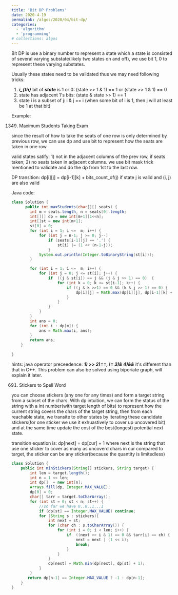 ```yaml
---
title: 'Bit DP Problems'
date: 2020-4-19
permalink: /algos/2020/04/bit-dp/
categories: 
  - 'algorithm'
  - 'programming'
# collections: algos
---
```


Bit DP is use a binary number to represent a state which a state is consisted of several varying substate(likely two states on and off), we use bit 1, 0 to represent these varying substates. 

Usually these states need to be validated thus we may need following tricks:

1) ***i_{th}*** bit of ***state*** is 1 or 0:  (state >> 1  & 1) == 1  or (state >> 1 & 1) == 0
2) state has adjacent 1's bits: (state & state >> 1) == 1
3) state i is a subset of j: i & j == i  (when some bit of i is 1, then j will at least be 1 at that bit)

Example: 

1349. Maximum Students Taking Exam

since the result of how to take the seats of one row is only determined by previous row, we can use dp and use bit to represent how the seats are taken in one row.

valid states satify: 1) not in the adjacent columns of the prev row, if seats taken; 2) no seats taken in adjacent columns. we use bit mask trick mentioned to validate and do the dp from 1st to the last row.

DP transition: dp[i][j] = dp[i-1][k] + bits_count_of(j) if state j is valid and (i, j) are also valid

Java code:
```java
class Solution {
      public int maxStudents(char[][] seats) {
        int m = seats.length, n = seats[0].length;
        int[][] dp = new int[m+1][1<<n];
        int[]st = new int[m+1];
        st[0] = 0;
        for (int i = 1; i <=  m; i++) {
            for (int j = n-1; j >= 0; j--)
                if (seats[i-1][j] == '.') {
                    st[i] |= (1 << (n-1-j));
                }
            System.out.println(Integer.toBinaryString(st[i]));
        }

        for (int i = 1; i <=  m; i++) {
            for (int j = 0; j <= st[i]; j++) {
                if  ((j & st[i]) == j && (j & j >> 1) == 0)  {
                    for (int k = 0; k <= st[i-1]; k++) {
                        if ((j & k >>1) == 0 && (k & j >> 1) == 0) {
                            dp[i][j] = Math.max(dp[i][j], dp[i-1][k] + Integer.bitCount(j));
                        }
                    }
                }
            }
        }
        int ans = 0;
        for (int i : dp[m]) {
            ans = Math.max(i, ans);
        }
        return ans;
    }
    
}
```
hints: java operator preceedence: ***1) >> 2)==, != 3)& 4)&&*** it's different than that in C++.
This problem can also be solved using biporiate graph, will explain it later.


691. Stickers to Spell Word

you can choose stickers (any one for any times) and form a target string from a subset of the chars. With dp intuition, we can form the status of the string with a int number(with target length of bits) to represent how the current string covers the chars of the target string, then from each reachable state, we transite to other states by iterating these candidate stickers(for one sticker we use it exhuastively to cover up uncovered bit) and at the same time update the cost of the best(longest) potential next state.

transition equation is: dp[next] = dp[cur] + 1 where next is the string that use one sticker to cover as many as uncoverd chars in cur compared to target, the sticker can be any sticker(because the quantity is limitedless)

```java
class Solution {
    public int minStickers(String[] stickers, String target) {
        int len = target.length();
        int n = 1 << len;
        int dp[]  = new int[n];
        Arrays.fill(dp, Integer.MAX_VALUE);
        dp[0] = 0;
        char[] tarr = target.toCharArray();
        for (int st = 0; st < n; st++) {
            //so far we have 0..0..1...1
            if (dp[st] == Integer.MAX_VALUE) continue;
            for (String s : stickers){
                int next = st;
                for (char ch : s.toCharArray()) {
                    for (int i = 0; i < len; i++) {
                        if  ((next >> i & 1) == 0 && tarr[i] == ch) {
                            next = next | (1 << i);
                            break;
                        }
                    }
                }
                dp[next] = Math.min(dp[next], dp[st] + 1);
            }
        }
       return dp[n-1] == Integer.MAX_VALUE ? -1 : dp[n-1]; 
    }
}
```



